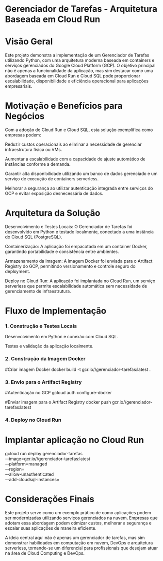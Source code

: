 # Gerenciador de Tarefas - Arquitetura Baseada em Cloud Run

# Visão Geral

Este projeto demonstra a implementação de um Gerenciador de Tarefas utilizando Python, com uma arquitetura moderna baseada em containers e serviços gerenciados do Google Cloud Platform (GCP). O objetivo principal não é apenas a funcionalidade da aplicação, mas sim destacar como uma abordagem baseada em Cloud Run e Cloud SQL pode proporcionar escalabilidade, disponibilidade e eficiência operacional para aplicações empresariais.

# Motivação e Benefícios para Negócios

Com a adoção de Cloud Run e Cloud SQL, esta solução exemplifica como empresas podem:

Reduzir custos operacionais ao eliminar a necessidade de gerenciar infraestrutura física ou VMs.

Aumentar a escalabilidade com a capacidade de ajuste automático de instâncias conforme a demanda.

Garantir alta disponibilidade utilizando um banco de dados gerenciado e um serviço de execução de containers serverless.

Melhorar a segurança ao utilizar autenticação integrada entre serviços do GCP e evitar exposição desnecessária de dados.

# Arquitetura da Solução

Desenvolvimento e Testes Locais: O Gerenciador de Tarefas foi desenvolvido em Python e testado localmente, conectado a uma instância do Cloud SQL (PostgreSQL).

Containerização: A aplicação foi empacotada em um container Docker, garantindo portabilidade e consistência entre ambientes.

Armazenamento da Imagem: A imagem Docker foi enviada para o Artifact Registry do GCP, permitindo versionamento e controle seguro do deployment.

Deploy no Cloud Run: A aplicação foi implantada no Cloud Run, um serviço serverless que permite escalabilidade automática sem necessidade de gerenciamento de infraestrutura.

# Fluxo de Implementação

### 1. Construção e Testes Locais

Desenvolvimento em Python e conexão com Cloud SQL.

Testes e validação da aplicação localmente.

### 2. Construção da Imagem Docker

#Criar imagem Docker
docker build -t gcr.io/<meu-projeto>/gerenciador-tarefas:latest .

### 3. Envio para o Artifact Registry

#Autenticação no GCP
gcloud auth configure-docker

#Enviar imagem para o Artifact Registry
docker push gcr.io/<meu-projeto>/gerenciador-tarefas:latest

### 4. Deploy no Cloud Run

# Implantar aplicação no Cloud Run
 gcloud run deploy gerenciador-tarefas \
    --image=gcr.io/<meu-projeto>/gerenciador-tarefas:latest \
    --platform=managed \
    --region=<regiao> \
    --allow-unauthenticated \
    --add-cloudsql-instances=<minha-instancia-cloudsql>

# Considerações Finais

Este projeto serve como um exemplo prático de como aplicações podem ser modernizadas utilizando serviços gerenciados na nuvem. Empresas que adotam essa abordagem podem otimizar custos, melhorar a segurança e escalar suas aplicações de maneira eficiente.

A ideia central aqui não é apenas um gerenciador de tarefas, mas sim demonstrar habilidades em computação em nuvem, DevOps e arquitetura serverless, tornando-se um diferencial para profissionais que desejam atuar na área de Cloud Computing e DevOps.

